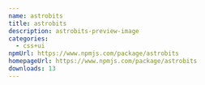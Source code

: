 ```yaml
---
name: astrobits
title: astrobits
description: astrobits-preview-image
categories:
  - css+ui
npmUrl: https://www.npmjs.com/package/astrobits
homepageUrl: https://www.npmjs.com/package/astrobits
downloads: 13
---
```

